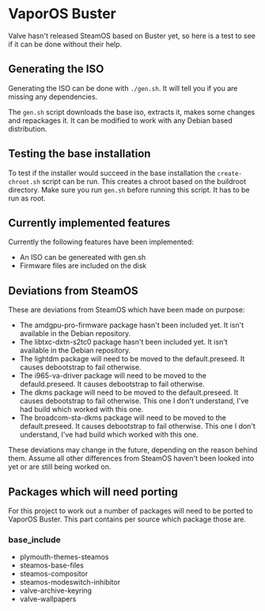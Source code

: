 # VaporOS Buster

Valve hasn't released SteamOS based on Buster yet, so here is a test to see if it can be done without their help.

## Generating the ISO

Generating the ISO can be done with ``./gen.sh``. It will tell you if you are missing any dependencies.

The ``gen.sh`` script downloads the base iso, extracts it, makes some changes and repackages it. It can be modified to work with any Debian based distribution.

## Testing the base installation

To test if the installer would succeed in the base installation the ``create-chroot.sh`` script can be run. This creates a chroot based on the buildroot directory. Make sure you run ``gen.sh`` before running this script. It has to be run as root.

## Currently implemented features

Currently the following features have been implemented:

- An ISO can be genereated with gen.sh
- Firmware files are included on the disk

## Deviations from SteamOS

These are deviations from SteamOS which have been made on purpose:

 - The amdgpu-pro-firmware package hasn't been included yet. It isn't available in the Debian repository.
 - The libtxc-dxtn-s2tc0 package hasn't been included yet. It isn't available in the Debian repository.
 - The lightdm package will need to be moved to the default.preseed. It causes debootstrap to fail otherwise.
 - The i965-va-driver package will need to be moved to the defauld.preseed. It causes debootstrap to fail otherwise.
 - The dkms package will need to be moved to the default.preseed. It causes debootstrap to fail otherwise. This one I don't understand, I've had build which worked with this one.
 - The broadcom-sta-dkms package will need to be moved to the default.preseed. It causes debootstrap to fail otherwise. This one I don't understand, I've had build which worked with this one.

These deviations may change in the future, depending on the reason behind them. Assume all other differences from SteamOS haven't been looked into yet or are still being worked on.

## Packages which will need porting

For this project to work out a number of packages will need to be ported to VaporOS Buster. This part contains per source which package those are.

### base\_include

- plymouth-themes-steamos
- steamos-base-files
- steamos-compositor
- steamos-modeswitch-inhibitor
- valve-archive-keyring
- valve-wallpapers
